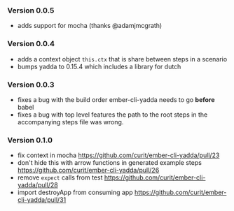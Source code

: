 ### Version 0.0.5

  - adds support for mocha (thanks @adamjmcgrath)

### Version 0.0.4

  - adds a context object ``this.ctx`` that is share between steps in a scenario
  - bumps yadda to 0.15.4 which includes a library for dutch

### Version 0.0.3

  - fixes a bug with the build order ember-cli-yadda needs to go __before__ babel
  - fixes a bug with top level features the path to the root steps in the
    accompanying steps file was wrong.

### Version 0.1.0

  - fix context in mocha https://github.com/curit/ember-cli-yadda/pull/23
  - don't hide this with arrow functions in generated example steps https://github.com/curit/ember-cli-yadda/pull/26
  - remove `expect` calls from test https://github.com/curit/ember-cli-yadda/pull/28
  - import destroyApp from consuming app https://github.com/curit/ember-cli-yadda/pull/31
